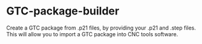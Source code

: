 # GTC-package-builder


Create a GTC package from .p21 files, by providing your .p21 and .step files.
This will allow you to import a GTC package into CNC tools software.
